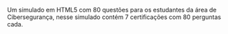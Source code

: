 Um simulado em HTML5 com 80 questões para os estudantes da área de Cibersegurança, nesse simulado contém 7 certificações com 80 perguntas cada.

